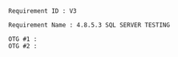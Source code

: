 ## 
```
Requirement ID : V3
```
```
Requirement Name : 4.8.5.3 SQL SERVER TESTING
```
```
OTG #1 :
OTG #2 :
```
